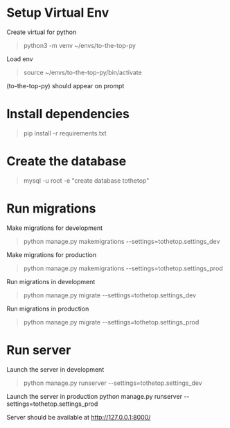 
# Setup Virtual Env

Create virtual for python
> python3 -m venv ~/envs/to-the-top-py

Load env
> source ~/envs/to-the-top-py/bin/activate

(to-the-top-py) should appear on prompt


# Install dependencies
> pip install -r requirements.txt

# Create the database
> mysql -u root -e "create database tothetop"

# Run migrations

Make migrations for development
> python manage.py makemigrations --settings=tothetop.settings_dev

Make migrations for production
> python manage.py makemigrations --settings=tothetop.settings_prod



Run migrations in development
> python manage.py migrate --settings=tothetop.settings_dev

Run migrations in production
> python manage.py migrate --settings=tothetop.settings_prod


# Run server 
Launch the server in development
>python manage.py runserver --settings=tothetop.settings_dev 

Launch the server in production
python manage.py runserver --settings=tothetop.settings_prod

Server should be available at http://127.0.0.1:8000/
